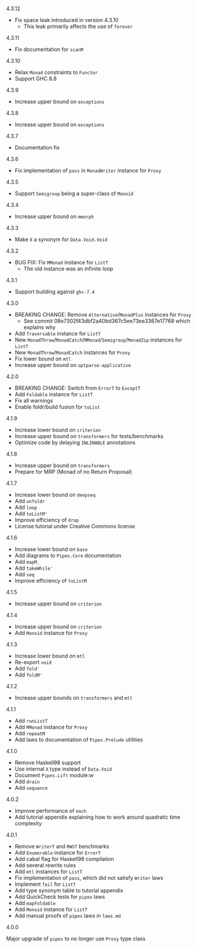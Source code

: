 4.3.12

* Fix space leak introduced in version 4.3.10
    * This leak primarily affects the use of `forever`

4.3.11

* Fix documentation for `scanM`

4.3.10

* Relax `Monad` constraints to `Functor`
* Support GHC 8.8

4.3.9

* Increase upper bound on `exceptions`

4.3.8

* Increase upper bound on `exceptions`

4.3.7

* Documentation fix

4.3.6

* Fix implementation of `pass` in `MonadWriter` instance for `Proxy`

4.3.5

* Support `Semigroup` being a super-class of `Monoid`

4.3.4

* Increase upper bound on `mmorph`

4.3.3

* Make `X` a synonym for `Data.Void.Void`

4.3.2

* BUG FIX: Fix `MMonad` instance for `ListT`
    * The old instance was an infinite loop

4.3.1

* Support building against `ghc-7.4`

4.3.0

* BREAKING CHANGE: Remove `Alternative`/`MonadPlus` instances for `Proxy`
    * See commit 08e7302f43dbf2a40bd367c5ee73ee3367e17768 which explains why
* Add `Traversable` instance for `ListT`
* New `MonadThrow`/`MonadCatch`/`MMonad`/`Semigroup`/`MonadZip` instances for
  `ListT`
* New `MonadThrow`/`MonadCatch` instances for `Proxy`
* Fix lower bound on `mtl`
* Increase upper bound on `optparse-applicative`

4.2.0

* BREAKING CHANGE: Switch from `ErrorT` to `ExceptT`
* Add `Foldable` instance for `ListT`
* Fix all warnings
* Enable foldr/build fusion for `toList`

4.1.9

* Increase lower bound on `criterion`
* Increase upper bound on `transformers` for tests/benchmarks
* Optimize code by delaying `INLINABLE` annotations

4.1.8

* Increase upper bound on `transformers`
* Prepare for MRP (Monad of no Return Proposal)

4.1.7

* Increase lower bound on `deepseq`
* Add `unfoldr`
* Add `loop`
* Add `toListM'`
* Improve efficiency of `drop`
* License tutorial under Creative Commons license

4.1.6

* Increase lower bound on `base`
* Add diagrams to `Pipes.Core` documentation
* Add `mapM_`
* Add `takeWhile'`
* Add `seq`
* Improve efficiency of `toListM`

4.1.5

* Increase upper bound on `criterion`

4.1.4

* Increase upper bound on `criterion`
* Add `Monoid` instance for `Proxy`

4.1.3

* Increase lower bound on `mtl`
* Re-export `void`
* Add `fold'`
* Add `foldM'`

4.1.2

* Increase upper bounds on `transformers` and `mtl`

4.1.1

* Add `runListT`
* Add `MMonad` instance for `Proxy`
* Add `repeatM`
* Add laws to documentation of `Pipes.Prelude` utilities

4.1.0

* Remove Haskell98 support
* Use internal `X` type instead of `Data.Void`
* Document `Pipes.Lift` module:w
* Add `drain`
* Add `sequence`

4.0.2

* Improve performance of `each`
* Add tutorial appendix explaining how to work around quadratic time complexity

4.0.1

* Remove `WriterT` and `RWST` benchmarks
* Add `Enumerable` instance for `ErrorT`
* Add cabal flag for Haskell98 compilation
* Add several rewrite rules
* Add `mtl` instances for `ListT`
* Fix implementation of `pass`, which did not satisfy `Writer` laws
* Implement `fail` for `ListT`
* Add type synonym table to tutorial appendix
* Add QuickCheck tests for `pipes` laws
* Add `mapFoldable`
* Add `Monoid` instance for `ListT`
* Add manual proofs of `pipes` laws in `laws.md`

4.0.0

Major upgrade of `pipes` to no longer use `Proxy` type class
